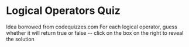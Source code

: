 # Logical Operators Quiz
Idea borrowed from codequizzes.com
For each logical operator, guess whether it will return true or false -- click on the box on the right to reveal the solution

